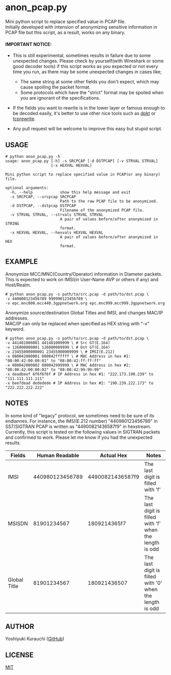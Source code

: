 # anon_pcap.py

Mini python script to replace specified value in PCAP file.  
Initially developed with intension of anonymizing sensitive information in PCAP file but this script, as a result, works on any binary.

#### IMPORTANT NOTICE:

* This is still experimental, sometimes results in failure due to some unexpected changes. Please check by yourself(with Wireshark or some good decoder tools) if this script works as you expected or not every time you run, as there may be some unexpected changes in cases like;
  * The same string at some other fields you don't expect, which may cause spoiling the packet format.
  * Some protocols which have the "strict" format may be spoiled when you are ignorant of the specifications.  

* If the fields you want to rewrite is in the lower layer or famous enough to be decoded easily, it's better to use other nice tools such as [dpkt](https://github.com/kbandla/dpkt) or [tcprewrite](http://tcpreplay.synfin.net/wiki/tcprewrite).

* Any pull request will be welcome to improve this easy but stupid script.

## USAGE

```shell-session
# python anon_pcap.py -h
usage: anon_pcap.py [-h] -s SRCPCAP [-d DSTPCAP] [-v STRVAL STRVAL]
                    [-x HEXVAL HEXVAL]

Mini python script to replace specified value in PCAP(or any binary) file.

optional arguments:
  -h, --help            show this help message and exit
  -s SRCPCAP, --srcpcap SRCPCAP
                        Path to the raw PCAP file to be anonymized.
  -d DSTPCAP, --dstpcap DSTPCAP
                        Filename of the anonymized PCAP file.
  -v STRVAL STRVAL, --strvals STRVAL STRVAL
                        A pair of values before/after anonymized in STRING
                        format.
  -x HEXVAL HEXVAL, --hexvals HEXVAL HEXVAL
                        A pair of values before/after anonymized in HEX
                        format.
```

## EXAMPLE

Anonymize MCC/MNC(Country/Operator) information in Diameter packets.  
This is expected to work on IMSI(in User-Name AVP or others if any) and Host/Realm.

```shell-session
# python anon_pcap.py -s path/to/src.pcap -d path/to/dst.pcap \
-v 440000123456789 999990123456789 \
-v epc.mnc000.mcc440.3gppnetwork.org epc.mnc999.mcc999.3gppnetwork.org
```

Anonymize source/destination Global Titles and IMSI, and changes MAC/IP addresses.  
MAC/IP can only be replaced when specified as HEX string with "-x" keyword.

```shell-session
# python anon_pcap.py -s path/to/src.pcap -d path/to/dst.pcap \
-v 441481000001 441481009999 \ # Src GT(E.164)
-v 126800000001 126800009999 \ # Dst GT(E.164)
-v 23455000000001 23455000009999 \ # IMSI(E.212)
-x 080042000001 080042ffffff \ # MAC Address in hex #1: "08:00:42:00:00:01" to "08:00:42:ff:ff:ff"
-x 080042000002 080042999999 \ # MAC Address in hex #2: "08:00:42:00:00:02" to "08:00:42:99:99:99"
-x deadbeef 6f6f6f6f # IP Address in hex #1: "222.173.190.239" to "111.111.111.111"
-x beefdead dededede # IP Address in hex #2: "190.239.222.173" to "222.222.222.222"

```

## NOTES

In some kind of "legacy" protocol, we sometimes need to be sure of its endiannes. For instance, the IMSI(E.212 number) "440980123456789" in SS7/SIGTRAN PCAP is written as "44900821436587f9" in hexstream.  
Currently, this script is tested on the following values in SIGTRAN packets and confirmed to work. Please let me know if you had the unexpected results.

| Fields | Human Readable | Actual Hex | Notes |
| --- | --- | --- | --- |
| IMSI | 440980123456789 | 44900821436587f9 | The last digit is filled with 'f' |
| MSISDN | 81901234567 | 1809214365f7 | The last digit is filled with 'f' when the length is odd |
| Global Title | 81901234567 | 180921436507 | The last digit is filled with '0' when the length is odd |


## AUTHOR

Yoshiyuki Kurauchi ([GitHub](https://github.com/wmnsk/))

## LICENSE

[MIT](https://github.com/wmnsk/anon_pcap/blob/master/LICENSE)

